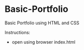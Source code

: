 # Basic-Portfolio

<p>Basic Portfolio using HTML and CSS</p>

Instructions:
<ul>
<li>open using browser index.html</li>
</ul>
